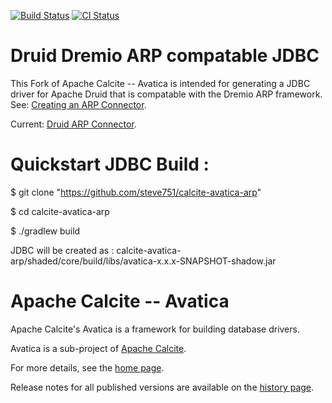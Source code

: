 <!--
{% comment %}
Licensed to the Apache Software Foundation (ASF) under one or more
contributor license agreements.  See the NOTICE file distributed with
this work for additional information regarding copyright ownership.
The ASF licenses this file to you under the Apache License, Version 2.0
(the "License"); you may not use this file except in compliance with
the License.  You may obtain a copy of the License at

http://www.apache.org/licenses/LICENSE-2.0

Unless required by applicable law or agreed to in writing, software
distributed under the License is distributed on an "AS IS" BASIS,
WITHOUT WARRANTIES OR CONDITIONS OF ANY KIND, either express or implied.
See the License for the specific language governing permissions and
limitations under the License.
{% endcomment %}
-->
[![Build Status](https://travis-ci.org/apache/calcite-avatica.svg?branch=main)](https://travis-ci.org/apache/calcite-avatica)
[![CI Status](https://github.com/apache/calcite-avatica/workflows/CI/badge.svg)](https://github.com/apache/calcite-avatica/actions)

# Druid Dremio ARP compatable JDBC

This Fork of Apache Calcite -- Avatica is intended for generating a JDBC driver for Apache Druid that is compatable with the Dremio ARP framework. See:  [Creating an ARP Connector](https://www.dremio.com/resources/tutorials/how-to-create-an-arp-connector/).

Current: [Druid ARP Connector](https://github.com/steve751/dremio-druid-connector).

# Quickstart JDBC Build :

$ git clone "https://github.com/steve751/calcite-avatica-arp"

$ cd calcite-avatica-arp

$ ./gradlew build

JDBC will be created as : calcite-avatica-arp/shaded/core/build/libs/avatica-x.x.x-SNAPSHOT-shadow.jar

# Apache Calcite -- Avatica

Apache Calcite's Avatica is a framework for building database drivers.

Avatica is a sub-project of [Apache Calcite](https://calcite.apache.org).

For more details, see the [home page](https://calcite.apache.org/avatica).

Release notes for all published versions are available on the [history
page](https://calcite.apache.org/avatica/docs/history.html).

